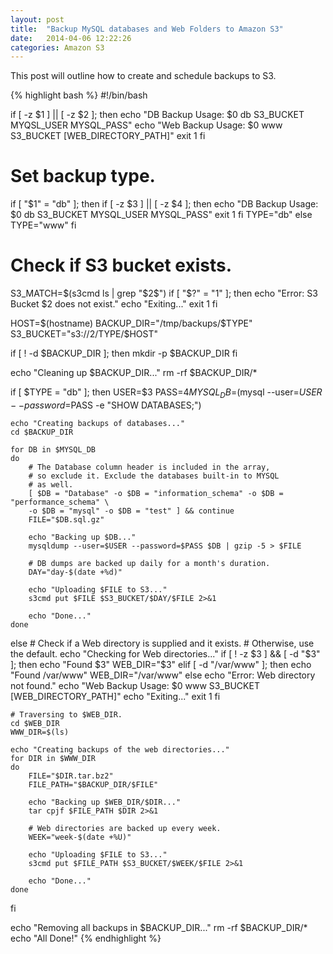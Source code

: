 ```yaml
---
layout: post
title:  "Backup MySQL databases and Web Folders to Amazon S3"
date:   2014-04-06 12:22:26
categories: Amazon S3
---
```


This post will outline how to create and schedule backups to S3.

{% highlight bash %}
#!/bin/bash

if [ -z $1 ] || [ -z $2 ]; then
 	echo "DB Backup Usage: $0 db S3_BUCKET MYQSL_USER MYSQL_PASS"
    echo "Web Backup Usage: $0 www S3_BUCKET [WEB_DIRECTORY_PATH]"
    exit 1
fi

# Set backup type.
if [ "$1" = "db" ]; then
    if [ -z $3 ] || [ -z $4 ]; then
        echo "DB Backup Usage: $0 db S3_BUCKET MYSQL_USER MYSQL_PASS"
        exit 1
    fi
    TYPE="db"
else
    TYPE="www"
fi

# Check if S3 bucket exists.
S3_MATCH=$(s3cmd ls | grep "$2$")
if [ "$?" = "1" ]; then
    echo "Error: S3 Bucket $2 does not exist."
    echo "Exiting..."
    exit 1
fi

HOST=$(hostname)
BACKUP_DIR="/tmp/backups/$TYPE"
S3_BUCKET="s3://$2/$TYPE/$HOST"

if [ ! -d $BACKUP_DIR ]; then
    mkdir -p $BACKUP_DIR
fi

echo "Cleaning up $BACKUP_DIR..."
rm -rf $BACKUP_DIR/*

if [ $TYPE = "db" ]; then
    USER=$3
    PASS=$4
    MYSQL_DB=$(mysql --user=$USER --password=$PASS -e "SHOW DATABASES;")
        
    echo "Creating backups of databases..."
    cd $BACKUP_DIR

    for DB in $MYSQL_DB
    do
        # The Database column header is included in the array,
        # so exclude it. Exclude the databases built-in to MYSQL
        # as well.
        [ $DB = "Database" -o $DB = "information_schema" -o $DB = "performance_schema" \
        -o $DB = "mysql" -o $DB = "test" ] && continue
        FILE="$DB.sql.gz"

        echo "Backing up $DB..."
        mysqldump --user=$USER --password=$PASS $DB | gzip -5 > $FILE

        # DB dumps are backed up daily for a month's duration.
        DAY="day-$(date +%d)"

        echo "Uploading $FILE to S3..."
        s3cmd put $FILE $S3_BUCKET/$DAY/$FILE 2>&1

        echo "Done..."
    done
else
    # Check if a Web directory is supplied and it exists.
    # Otherwise, use the default.
    echo "Checking for Web directories..."
    if [ ! -z $3 ] && [ -d "$3" ]; then
        echo "Found $3"
        WEB_DIR="$3"
    elif [ -d "/var/www" ]; then
        echo "Found /var/www"
        WEB_DIR="/var/www"
    else
        echo "Error: Web directory not found."
        echo "Web Backup Usage: $0 www S3_BUCKET [WEB_DIRECTORY_PATH]"
        echo "Exiting..."
        exit 1
    fi

	# Traversing to $WEB_DIR.
    cd $WEB_DIR
    WWW_DIR=$(ls)

    echo "Creating backups of the web directories..."
    for DIR in $WWW_DIR
    do
        FILE="$DIR.tar.bz2"
        FILE_PATH="$BACKUP_DIR/$FILE"

        echo "Backing up $WEB_DIR/$DIR..."
        tar cpjf $FILE_PATH $DIR 2>&1

        # Web directories are backed up every week.
        WEEK="week-$(date +%U)"

        echo "Uploading $FILE to S3..."
        s3cmd put $FILE_PATH $S3_BUCKET/$WEEK/$FILE 2>&1

        echo "Done..."
    done
fi

echo "Removing all backups in $BACKUP_DIR..."
rm -rf $BACKUP_DIR/*
echo "All Done!"
{% endhighlight %}